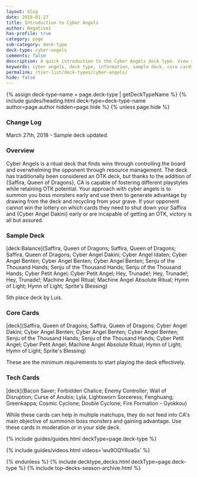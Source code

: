 ```yaml
---
layout: blog
date: 2018-01-27
title: Introduction to Cyber Angels
author: Negative1
has-profile: true
category: page
sub-category: deck-type
deck-type: cyber-angels
comments: false
description: A quick introduction to the Cyber Angels deck type. View sample deck, core cards, tech cards, quick tips, guides, videos and other information.
keywords: cyber angels, deck type, information, sample deck, core cards, tech cards, quick tips, guides, videos
permalink: /tier-list/deck-types/cyber-angels/
hide: false
---
```


{% assign deck-type-name = page.deck-type | getDeckTypeName %}
{% include guides/heading.html deck-type=deck-type-name author=page.author hidden=page.hide %}
{% unless page.hide %}

### Change Log
March 27th, 2018 - Sample deck updated.

### Overview
Cyber Angels is a ritual deck that finds wins through controlling the board and overwhelming the opponent through resource management. The deck has traditionally been considered an OTK deck, but thanks to the addition of {Saffira, Queen of Dragons}, CA is capable of fostering different playstyles while retaining OTK potential. Your approach with cyber angels is to summon you boss monsters early and use them to generate advantage by drawing from the deck and recycling from your grave. If your opponent cannot win the lottery on which cards they need to shut down your Saffira and {Cyber Angel Dakini} early or are incapable of getting an OTK, victory is all but assured.

### Sample Deck

[deck:Balance](Saffira, Queen of Dragons; Saffira, Queen of Dragons; Saffira, Queen of Dragons; Cyber Angel Dakini; Cyber Angel Idaten; Cyber Angel Benten; Cyber Angel Benten; Cyber Angel Benten; Senju of the Thousand Hands; Senju of the Thousand Hands; Senju of the Thousand Hands; Cyber Petit Angel; Cyber Petit Angel; Hey, Trunade!; Hey, Trunade!; Hey, Trunade!; Machine Angel Ritual; Machine Angel Absolute Ritual; Hymn of Light; Hymn of Light; Sprite's Blessing)

5th place deck by Luis.

### Core Cards

[deck](Saffira, Queen of Dragons; Saffira, Queen of Dragons; Cyber Angel Dakini; Cyber Angel Benten; Cyber Angel Benten; Cyber Angel Benten; Senju of the Thousand Hands; Senju of the Thousand Hands; Cyber Petit Angel; Cyber Petit Angel; Machine Angel Absolute Ritual; Hymn of Light; Hymn of Light; Sprite's Blessing)

These are the minimum requirements to start playing the deck effectively.   

### Tech Cards

[deck](Bacon Saver; Forbidden Chalice; Enemy Controller; Wall of Disruption; Curse of Anubis; Lyla, Lightsworn Sorceress; Fenghuang; Greenkappa; Cosmic Cyclone; Double Cyclone; Fire Formation - Gyokkou)

While these cards can help in multiple matchups, they do not feed into CA's main objective of summonin boss monsters and gaining advantage. Use these cards in moderation or in your side deck.

{% include guides/guides.html deckType=page.deck-type %}

{% include guides/videos.html videos='wu9OQY6uaSs' %}

{% endunless %}
{% include decktype_decks.html deckType=page.deck-type %}
{% include top-decks-season-archive.html %}